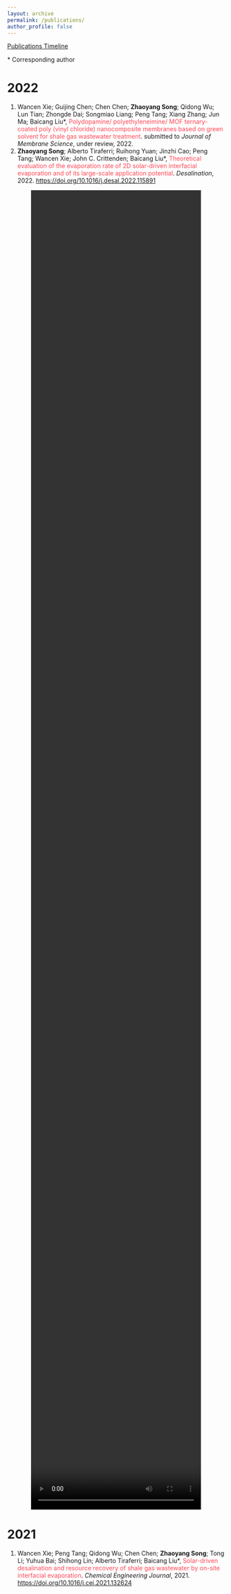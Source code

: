 ```yaml
---
layout: archive
permalink: /publications/
author_profile: false
---
```


<a href="/files/timeline/timeline.html" target="_blank">Publications Timeline<a>

\* Corresponding author

# 2022

1. Wancen Xie; Guijing Chen; Chen Chen; **Zhaoyang Song**; Qidong Wu; Lun Tian; Zhongde Dai; Songmiao Liang; Peng Tang; Xiang Zhang; Jun Ma; Baicang Liu\*, <font color="#FF4858">Polydopamine/ polyethyleneimine/ MOF ternary-coated poly (vinyl chloride) nanocomposite membranes based on green solvent for shale gas wastewater treatment</font>. submitted to *Journal of Membrane Science*, under review, 2022.
2. **Zhaoyang Song**; Alberto Tiraferri; Ruihong Yuan; Jinzhi Cao; Peng Tang; Wancen Xie; John C. Crittenden; Baicang Liu\*, <font color="#FF4858">Theoretical evaluation of the evaporation rate of 2D solar-driven interfacial evaporation and of its large-scale application potential</font>. *Desalination*, 2022. <a href="https://doi.org/10.1016/j.desal.2022.115891" target="_blank">https://doi.org/10.1016/j.desal.2022.115891</a>

<center>
<video controls width="78%" height="78%">
    <source src="/video/Global Evaporation Prediction Based on 2D SIE Technology.mp4"/>
    Sorry, your browser does not support this video, please use Chrome instead.
</video>
</center>

# 2021

1. Wancen Xie; Peng Tang; Qidong Wu; Chen Chen; **Zhaoyang Song**; Tong Li; Yuhua Bai; Shihong Lin; Alberto Tiraferri; Baicang Liu\*, <font color="#FF4858">Solar-driven desalination and resource recovery of shale gas wastewater by on-site interfacial evaporation</font>. *Chemical Engineering Journal*, 2021. <a href="https://doi.org/10.1016/j.cej.2021.132624" target="_blank">https://doi.org/10.1016/j.cej.2021.132624</a>
